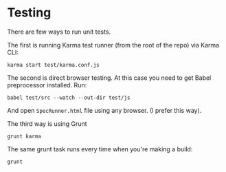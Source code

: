 # Testing
There are few ways to run unit tests.

The first is running Karma test runner (from the root of the repo) via Karma CLI:
```
karma start test/karma.conf.js
```

The second is direct browser testing. At this case you need to get Babel preprocessor installed. Run:
```
babel test/src --watch --out-dir test/js
```

And open ``SpecRunner.html`` file using any browser.
(I prefer this way).

The third way is using Grunt
```
grunt karma
```

The same grunt task runs every time when you're making a build:
```
grunt
```
